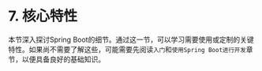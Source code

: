 # 7. 核心特性

本节深入探讨Spring Boot的细节。通过这一节，可以学习需要使用或定制的关键特性。如果尚不需要了解这些，可能需要先阅读`入门`和`使用Spring Boot进行开发`章节，以便具备良好的基础知识。
